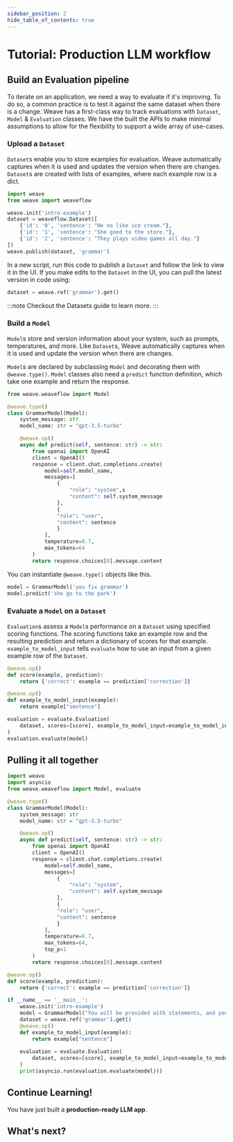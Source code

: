 ```yaml
---
sidebar_position: 2
hide_table_of_contents: true
---
```


# Tutorial: Production LLM workflow

## Build an Evaluation pipeline

To iterate on an application, we need a way to evaluate if it's improving. To do so, a common practice is to test it against the same dataset when there is a change. Weave has a first-class way to track evaluations with `Dataset`, `Model` & `Evaluation` classes. We have the built the APIs to make minimal assumptions to allow for the flexibility to support a wide array of use-cases. 

### Upload a `Dataset`

`Dataset`s enable you to store examples for evaluation. Weave automatically captures when it is used and updates the version when there are changes. `Dataset`s are created with lists of examples, where each example row is a dict.

```python 
import weave
from weave import weaveflow

weave.init('intro-example')
dataset = weaveflow.Dataset([
    {'id': '0', 'sentence': "He no like ice cream."},
    {'id': '1', 'sentence': "She goed to the store."},
    {'id': '2', 'sentence': "They plays video games all day."}
])
weave.publish(dataset, 'grammar')
```

In a new script, run this code to publish a `Dataset` and follow the link to view it in the UI. 
If you make edits to the `Dataset` in the UI, you can pull the latest version in code using:
```python
dataset = weave.ref('grammar').get()
```

:::note
Checkout the Datasets guide to learn more.
:::

### Build a `Model`

`Model`s store and version information about your system, such as prompts, temperatures, and more.
Like `Dataset`s, Weave automatically captures when it is used and update the version when there are changes.

`Model`s are declared by subclassing `Model` and decorating them with `@weave.type()`. `Model` classes also need a `predict` function definition, which take one example and return the response.

```python
from weave.weaveflow import Model

@weave.type()
class GrammarModel(Model):
    system_message: str
    model_name: str = "gpt-3.5-turbo"

    @weave.op()
    async def predict(self, sentence: str) -> str:
        from openai import OpenAI
        client = OpenAI()
        response = client.chat.completions.create(
            model=self.model_name,
            messages=[
                {
                    "role": "system",s
                    "content": self.system_message
                },
                {
                "role": "user",
                "content": sentence
                }
            ],
            temperature=0.7,
            max_tokens=64
        )
        return response.choices[0].message.content
```

You can instantiate `@weave.type()` objects like this.

```python
model = GrammarModel('you fix grammar')
model.predict('she go to the park')
```

### Evaluate a `Model` on a `Dataset`

`Evaluation`s assess a `Model`s performance on a `Dataset` using specified scoring functions. 
The scoring functions take an example row and the resulting prediction and return a dictionary of scores for that example.
`example_to_model_input` tells `evaluate` how to use an input from a given example row of the `Dataset`.

```python
@weave.op()
def score(example, prediction):
    return {'correct': example == prediction['correction']}

@weave.op()
def example_to_model_input(example):
    return example["sentence"]

evaluation = evaluate.Evaluation(
    dataset, scores=[score], example_to_model_input=example_to_model_input
)
evaluation.evaluate(model)
```

## Pulling it all together

```python
import weave
import asyncio
from weave.weaveflow import Model, evaluate

@weave.type()
class GrammarModel(Model):
    system_message: str
    model_name: str = "gpt-3.5-turbo"

    @weave.op()
    async def predict(self, sentence: str) -> str:
        from openai import OpenAI
        client = OpenAI()
        response = client.chat.completions.create(
            model=self.model_name,
            messages=[
                {
                    "role": "system",
                    "content": self.system_message
                },
                {
                "role": "user",
                "content": sentence
                }
            ],
            temperature=0.7,
            max_tokens=64,
            top_p=1
        )
        return response.choices[0].message.content

@weave.op()
def score(example, prediction):
    return {'correct': example == prediction['correction']}

if __name__ == '__main__':
    weave.init('intro-example')
    model = GrammarModel("You will be provided with statements, and your task is to convert them to standard English.")
    dataset = weave.ref('grammar').get()
    @weave.op()
    def example_to_model_input(example):
        return example["sentence"]
    
    evaluation = evaluate.Evaluation(
        dataset, scores=[score], example_to_model_input=example_to_model_input
    )
    print(asyncio.run(evaluation.evaluate(model)))
```

## Continue Learning!

You have just built a **production-ready LLM app**.

## What's next?


